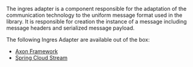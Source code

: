 The ingres adapter is a component responsible for the adaptation of the communication technology to the uniform message format used in the library.
It is responsible for creation the instance of a message including message headers and serialized message payload.

The following Ingres Adapter are available out of the box:

* [Axon Framework](ingres-axon.md)
* [Spring Cloud Stream](ingres-spring-cloud.md)

